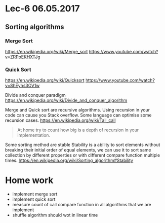 # Lec-6 06.05.2017

## Sorting algorithms

### Merge Sort
https://en.wikipedia.org/wiki/Merge_sort
https://www.youtube.com/watch?v=ZRPoEKHXTJg

### Quick Sort
https://en.wikipedia.org/wiki/Quicksort
https://www.youtube.com/watch?v=8hEyhs3OV1w

Divide and conquer paradigm
https://en.wikipedia.org/wiki/Divide_and_conquer_algorithm

Merge and Quick sort are recursive algorithms. 
Using recursion in your code can cause you Stack overflow.
Some language can optimise some recursion cases.
https://en.wikipedia.org/wiki/Tail_call

> At home try to count how big is a depth of recursion in your implementation.

Some sorting method are stable
Stability is a ability to sort elements without breaking their initial order of equal elements, we can use it to sort same collection by different properties or with different compare function multiple times.
https://en.wikipedia.org/wiki/Sorting_algorithm#Stability


# Home work

* implement merge sort
* implement quick sort
* measure count of call compare function in all algorithms that we are implement
* shuffle algorithm should wot in linear time
